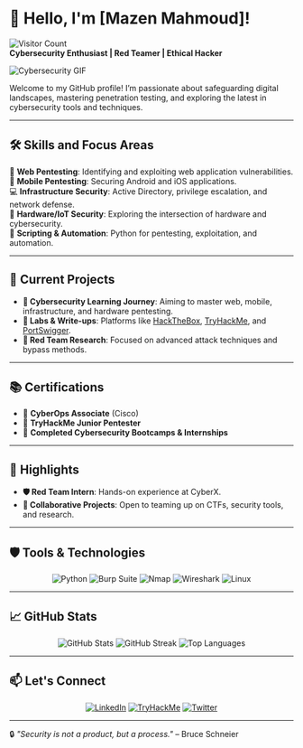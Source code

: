 # 👋 Hello, I'm [Mazen Mahmoud]!  
![Visitor Count](https://komarev.com/ghpvc/?username=yourusername&color=blue&style=flat-square)  
**Cybersecurity Enthusiast | Red Teamer | Ethical Hacker**  

![Cybersecurity GIF](https://media.giphy.com/media/Ll22OhMLAlVDb8UQWe/giphy.gif)  

Welcome to my GitHub profile! I’m passionate about safeguarding digital landscapes, mastering penetration testing, and exploring the latest in cybersecurity tools and techniques.  

---

## 🛠️ Skills and Focus Areas  
🎯 **Web Pentesting**: Identifying and exploiting web application vulnerabilities.  
📱 **Mobile Pentesting**: Securing Android and iOS applications.  
💻 **Infrastructure Security**: Active Directory, privilege escalation, and network defense.  
🔌 **Hardware/IoT Security**: Exploring the intersection of hardware and cybersecurity.  
🐍 **Scripting & Automation**: Python for pentesting, exploitation, and automation.  

---

## 🚀 Current Projects  
- **🔐 Cybersecurity Learning Journey**: Aiming to master web, mobile, infrastructure, and hardware pentesting.  
- **🧪 Labs & Write-ups**: Platforms like [HackTheBox](https://www.hackthebox.com), [TryHackMe](https://tryhackme.com), and [PortSwigger](https://portswigger.net).  
- **🎯 Red Team Research**: Focused on advanced attack techniques and bypass methods.  

---

## 📚 Certifications  
- 🏅 **CyberOps Associate** (Cisco)  
- 🏅 **TryHackMe Junior Pentester**  
- 🏅 **Completed Cybersecurity Bootcamps & Internships**  

---

## 🌟 Highlights  
- **🛡️ Red Team Intern**: Hands-on experience at CyberX.  
- **🤝 Collaborative Projects**: Open to teaming up on CTFs, security tools, and research.  

---

## 🛡️ Tools & Technologies  
<div align="center">  
  <img src="https://img.shields.io/badge/Python-3776AB?style=for-the-badge&logo=python&logoColor=white" alt="Python" />  
  <img src="https://img.shields.io/badge/Burp_Suite-FF7300?style=for-the-badge&logo=burpsuite&logoColor=white" alt="Burp Suite" />  
  <img src="https://img.shields.io/badge/Nmap-4682B4?style=for-the-badge&logo=nmap&logoColor=white" alt="Nmap" />  
  <img src="https://img.shields.io/badge/Wireshark-1679A7?style=for-the-badge&logo=wireshark&logoColor=white" alt="Wireshark" />  
  <img src="https://img.shields.io/badge/Linux-FCC624?style=for-the-badge&logo=linux&logoColor=black" alt="Linux" />  
</div>  

---

## 📈 GitHub Stats  
<div align="center">  
  <img src="https://github-readme-stats.vercel.app/api?username=yourusername&show_icons=true&theme=radical" alt="GitHub Stats" />  
  <img src="https://github-readme-streak-stats.herokuapp.com/?user=yourusername&theme=radical" alt="GitHub Streak" />  
  <img src="https://github-readme-stats.vercel.app/api/top-langs/?username=yourusername&layout=compact&theme=radical" alt="Top Languages" />  
</div>  

---

## 📫 Let's Connect  
<div align="center">  
  <a href="https://linkedin.com/in/yourprofile"><img src="https://img.shields.io/badge/LinkedIn-0077B5?style=for-the-badge&logo=linkedin&logoColor=white" alt="LinkedIn" /></a>  
  <a href="https://tryhackme.com/p/we%20quadro"><img src="https://img.shields.io/badge/TryHackMe-212C42?style=for-the-badge&logo=tryhackme&logoColor=white" alt="TryHackMe" /></a>  
  <a href="https://twitter.com/yourhandle"><img src="https://img.shields.io/badge/Twitter-1DA1F2?style=for-the-badge&logo=twitter&logoColor=white" alt="Twitter" /></a>  
</div>  

---

🔒 *"Security is not a product, but a process."* – Bruce Schneier  
